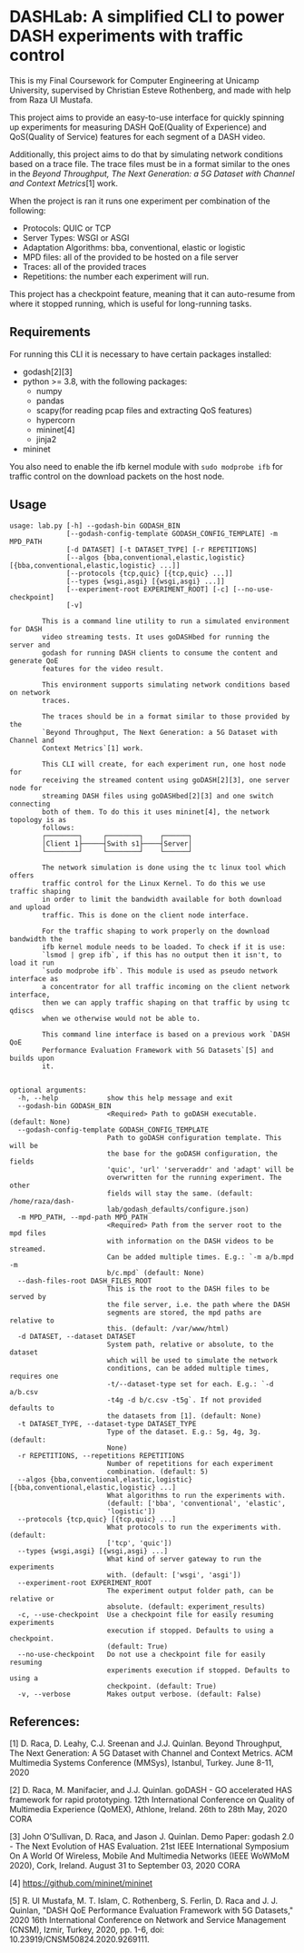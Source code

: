 # DASHLab: A simplified CLI to power DASH experiments with traffic control

This is my Final Coursework for Computer Engineering at Unicamp University,
supervised by Christian Esteve Rothenberg, and made with help from Raza Ul
Mustafa.

This project aims to provide an easy-to-use interface for quickly spinning up
experiments for measuring DASH QoE(Quality of Experience) and QoS(Quality of
Service) features for each segment of a DASH video.

Additionally, this project aims to do that by simulating network conditions based
on a trace file. The trace files must be in a format similar to the ones in the
_Beyond Throughput, The Next Generation: a 5G Dataset with Channel and Context
Metrics_\[1\] work.

When the project is ran it runs one experiment per combination of the following:

- Protocols: QUIC or TCP
- Server Types: WSGI or ASGI
- Adaptation Algorithms: bba, conventional, elastic or logistic
- MPD files: all of the provided to be hosted on a file server
- Traces: all of the provided traces
- Repetitions: the number each experiment will run.

This project has a checkpoint feature, meaning that it can auto-resume from
where it stopped running, which is useful for long-running tasks.

## Requirements

For running this CLI it is necessary to have certain packages installed:

- godash\[2\]\[3\]
- python >= 3.8, with the following packages:
  - numpy
  - pandas
  - scapy(for reading pcap files and extracting QoS features)
  - hypercorn
  - mininet\[4\]
  - jinja2
- mininet

You also need to enable the ifb kernel module with `sudo modprobe ifb` for
traffic control on the download packets on the host node.

## Usage

```
usage: lab.py [-h] --godash-bin GODASH_BIN
              [--godash-config-template GODASH_CONFIG_TEMPLATE] -m MPD_PATH
              [-d DATASET] [-t DATASET_TYPE] [-r REPETITIONS]
              [--algos {bba,conventional,elastic,logistic} [{bba,conventional,elastic,logistic} ...]]
              [--protocols {tcp,quic} [{tcp,quic} ...]]
              [--types {wsgi,asgi} [{wsgi,asgi} ...]]
              [--experiment-root EXPERIMENT_ROOT] [-c] [--no-use-checkpoint]
              [-v]

        This is a command line utility to run a simulated environment for DASH
        video streaming tests. It uses goDASHbed for running the server and
        godash for running DASH clients to consume the content and generate QoE
        features for the video result.

        This environment supports simulating network conditions based on network
        traces.

        The traces should be in a format similar to those provided by the
        `Beyond Throughput, The Next Generation: a 5G Dataset with Channel and
        Context Metrics`[1] work.

        This CLI will create, for each experiment run, one host node for
        receiving the streamed content using goDASH[2][3], one server node for
        streaming DASH files using goDASHbed[2][3] and one switch connecting
        both of them. To do this it uses mininet[4], the network topology is as
        follows:
        ┌────────┐     ┌────────┐    ┌──────┐
        │Client 1├─────┤Swith s1├────┤Server│
        └────────┘     └────────┘    └──────┘

        The network simulation is done using the tc linux tool which offers
        traffic control for the Linux Kernel. To do this we use traffic shaping
        in order to limit the bandwidth available for both download and upload
        traffic. This is done on the client node interface.

        For the traffic shaping to work properly on the download bandwidth the
        ifb kernel module needs to be loaded. To check if it is use:
        `lsmod | grep ifb`, if this has no output then it isn't, to load it run
        `sudo modprobe ifb`. This module is used as pseudo network interface as
        a concentrator for all traffic incoming on the client network interface,
        then we can apply traffic shaping on that traffic by using tc qdiscs
        when we otherwise would not be able to.

        This command line interface is based on a previous work `DASH QoE
        Performance Evaluation Framework with 5G Datasets`[5] and builds upon
        it.


optional arguments:
  -h, --help            show this help message and exit
  --godash-bin GODASH_BIN
                        <Required> Path to goDASH executable. (default: None)
  --godash-config-template GODASH_CONFIG_TEMPLATE
                        Path to goDASH configuration template. This will be
                        the base for the goDASH configuration, the fields
                        'quic', 'url' 'serveraddr' and 'adapt' will be
                        overwritten for the running experiment. The other
                        fields will stay the same. (default: /home/raza/dash-
                        lab/godash_defaults/configure.json)
  -m MPD_PATH, --mpd-path MPD_PATH
                        <Required> Path from the server root to the mpd files
                        with information on the DASH videos to be streamed.
                        Can be added multiple times. E.g.: `-m a/b.mpd -m
                        b/c.mpd` (default: None)
  --dash-files-root DASH_FILES_ROOT
                        This is the root to the DASH files to be served by
                        the file server, i.e. the path where the DASH
                        segments are stored, the mpd paths are relative to
                        this. (default: /var/www/html)
  -d DATASET, --dataset DATASET
                        System path, relative or absolute, to the dataset
                        which will be used to simulate the network
                        conditions, can be added multiple times, requires one
                        -t/--dataset-type set for each. E.g.: `-d a/b.csv
                        -t4g -d b/c.csv -t5g`. If not provided defaults to
                        the datasets from [1]. (default: None)
  -t DATASET_TYPE, --dataset-type DATASET_TYPE
                        Type of the dataset. E.g.: 5g, 4g, 3g. (default:
                        None)
  -r REPETITIONS, --repetitions REPETITIONS
                        Number of repetitions for each experiment
                        combination. (default: 5)
  --algos {bba,conventional,elastic,logistic} [{bba,conventional,elastic,logistic} ...]
                        What algorithms to run the experiments with.
                        (default: ['bba', 'conventional', 'elastic',
                        'logistic'])
  --protocols {tcp,quic} [{tcp,quic} ...]
                        What protocols to run the experiments with. (default:
                        ['tcp', 'quic'])
  --types {wsgi,asgi} [{wsgi,asgi} ...]
                        What kind of server gateway to run the experiments
                        with. (default: ['wsgi', 'asgi'])
  --experiment-root EXPERIMENT_ROOT
                        The experiment output folder path, can be relative or
                        absolute. (default: experiment_results)
  -c, --use-checkpoint  Use a checkpoint file for easily resuming experiments
                        execution if stopped. Defaults to using a checkpoint.
                        (default: True)
  --no-use-checkpoint   Do not use a checkpoint file for easily resuming
                        experiments execution if stopped. Defaults to using a
                        checkpoint. (default: True)
  -v, --verbose         Makes output verbose. (default: False)

```

## References:

[1] D. Raca, D. Leahy, C.J. Sreenan and J.J. Quinlan. Beyond Throughput, The
Next Generation: A 5G Dataset with Channel and Context Metrics. ACM Multimedia
Systems Conference (MMSys), Istanbul, Turkey. June 8-11, 2020

[2] D. Raca, M. Manifacier, and J.J. Quinlan. goDASH - GO accelerated HAS
framework for rapid prototyping. 12th International Conference on Quality of
Multimedia Experience (QoMEX), Athlone, Ireland. 26th to 28th May, 2020 CORA

[3] John O’Sullivan, D. Raca, and Jason J. Quinlan. Demo Paper: godash 2.0 - The
Next Evolution of HAS Evaluation. 21st IEEE International Symposium On A World
Of Wireless, Mobile And Multimedia Networks (IEEE WoWMoM 2020), Cork, Ireland.
August 31 to September 03, 2020 CORA

[4] https://github.com/mininet/mininet

[5] R. Ul Mustafa, M. T. Islam, C. Rothenberg, S. Ferlin, D. Raca and J. J.
Quinlan, "DASH QoE Performance Evaluation Framework with 5G Datasets," 2020 16th
International Conference on Network and Service Management (CNSM), Izmir,
Turkey, 2020, pp. 1-6, doi: 10.23919/CNSM50824.2020.9269111.
